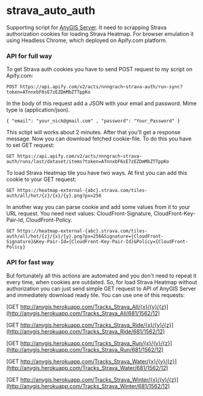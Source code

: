 # strava_auto_auth

Supporting script for [AnyGIS Server][00]. It need to scrapping Strava authorization cookies for loading Strava Heatmap. For browser emulation it using Headless Chrome, which deployed on Apify.com platform.

### API for full way

To get Strava auth cookies you have to send POST request to my script on Apify.com:

`POST https://api.apify.com/v2/acts/nnngrach~strava-auth/run-sync?token=ATnnxbF6sE7zEZDmMbZTTppKo`

In the body of this request add a JSON with your email and password. Mime type is (application/json).

`{ "email": "your_nick@gmail.com" , "password": "Your_Password" }`


This sctipt will works about 2 minutes. After that you'll get a response message. Now you can download fetched cookie-file. To do this you have to set GET request:

`GET https://api.apify.com/v2/acts/nnngrach~strava-auth/runs/last/dataset/items?token=ATnnxbF6sE7zEZDmMbZTTppKo`


To load Strava Heatmap tile you have two ways. At first you can add this cookie to your GET request:

`GET https://heatmap-external-{abc}.strava.com/tiles-auth/all/hot/{z}/{x}/{y}.png?px=256`

In another way you can parse cookie and add some values from it to your URL request. You need next values: CloudFront-Signature, CloudFront-Key-Pair-Id, CloudFront-Policy.

`GET https://heatmap-external-{abc}.strava.com/tiles-auth/all/hot/{z}/{x}/{y}.png?px=256&Signature={CloudFront-Signature}&Key-Pair-Id={CloudFront-Key-Pair-Id}&Policy={CloudFront-Policy}`


### API for fast way

But fortunately all this actions are automated and you don't need to repeat it every time, when cookies are outdated. So, for load Strava Heatmap without authorization you can just send simple GET request to API of AnyGIS Server and immediately download ready tile. You can use one of this requests:


[GET http://anygis.herokuapp.com/Tracks_Strava_All/{x}/{y}/{z}](http://anygis.herokuapp.com/Tracks_Strava_All/681/1562/12)

[GET http://anygis.herokuapp.com/Tracks_Strava_Ride/{x}/{y}/{z}](http://anygis.herokuapp.com/Tracks_Strava_Ride/681/1562/12)

[GET http://anygis.herokuapp.com/Tracks_Strava_Run/{x}/{y}/{z}](http://anygis.herokuapp.com/Tracks_Strava_Run/681/1562/12)

[GET http://anygis.herokuapp.com/Tracks_Strava_Water/{x}/{y}/{z}](http://anygis.herokuapp.com/Tracks_Strava_Water/681/1562/12)

[GET http://anygis.herokuapp.com/Tracks_Strava_Winter/{x}/{y}/{z}](http://anygis.herokuapp.com/Tracks_Strava_Winter/681/1562/12)



[00]: https://github.com/nnngrach/AnyGIS_server